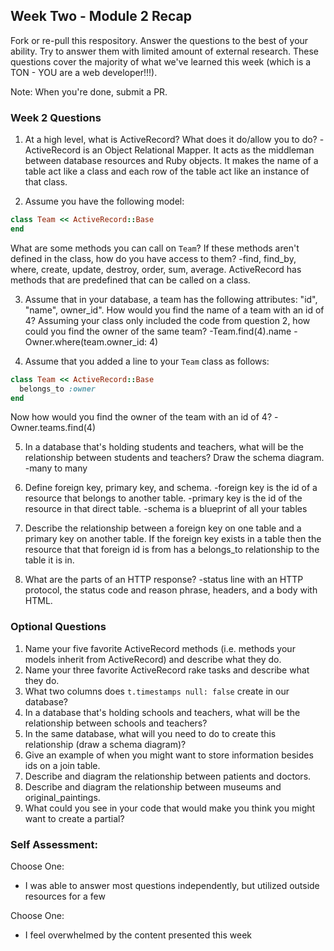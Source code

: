 ## Week Two - Module 2 Recap

Fork or re-pull this respository. Answer the questions to the best of your ability. Try to answer them with limited amount of external research. These questions cover the majority of what we've learned this week (which is a TON - YOU are a web developer!!!).

Note: When you're done, submit a PR.


### Week 2 Questions

1. At a high level, what is ActiveRecord? What does it do/allow you to do?
  -ActiveRecord is an Object Relational Mapper.  It acts as the middleman between database resources and Ruby objects.  It makes the name of a table act like a class and each row of the table act like an instance of that class.

2. Assume you have the following model:

```ruby
class Team << ActiveRecord::Base
end
```

What are some methods you can call on `Team`? If these methods aren't defined in the class, how do you have access to them?
  -find, find_by, where, create, update, destroy, order, sum, average.  ActiveRecord has methods that are predefined that can be called on a class.

3. Assume that in your database, a team has the following attributes: "id", "name", owner_id". How would you find the name of a team with an id of 4? Assuming your class only included the code from question 2, how could you find the owner of the same team?
  -Team.find(4).name
  -Owner.where(team.owner_id: 4)


4. Assume that you added a line to your `Team` class as follows:

```ruby
class Team << ActiveRecord::Base
  belongs_to :owner
end
```

Now how would you find the owner of the team with an id of 4?
  -Owner.teams.find(4)

5. In a database that's holding students and teachers, what will be the relationship between students and teachers? Draw the schema diagram.
  -many to many

6. Define foreign key, primary key, and schema.
  -foreign key is the id of a resource that belongs to another table.
  -primary key is the id of the resource in that direct table.
  -schema is a blueprint of all your tables

7. Describe the relationship between a foreign key on one table and a primary key on another table.
  If the foreign key exists in a table then the resource that that foreign id is from has a belongs_to relationship to the table it is in.

8. What are the parts of an HTTP response?
    -status line with an HTTP protocol, the status code and reason phrase, headers, and a body with HTML.


### Optional Questions

1. Name your five favorite ActiveRecord methods (i.e. methods your models inherit from ActiveRecord) and describe what they do.
2. Name your three favorite ActiveRecord rake tasks and describe what they do.
3. What two columns does `t.timestamps null: false` create in our database?
4. In a database that's holding schools and teachers, what will be the relationship between schools and teachers?
5. In the same database, what will you need to do to create this relationship (draw a schema diagram)?
6. Give an example of when you might want to store information besides ids on a join table.
7. Describe and diagram the relationship between patients and doctors.
8. Describe and diagram the relationship between museums and original_paintings.
9. What could you see in your code that would make you think you might want to create a partial?

### Self Assessment:
Choose One:
* I was able to answer most questions independently, but utilized outside resources for a few

Choose One:
* I feel overwhelmed by the content presented this week
